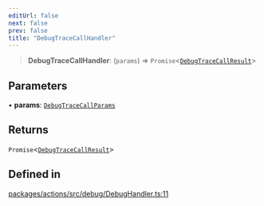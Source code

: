 ```yaml
---
editUrl: false
next: false
prev: false
title: "DebugTraceCallHandler"
---
```


> **DebugTraceCallHandler**: (`params`) => `Promise`\<[`DebugTraceCallResult`](/reference/tevm/actions/type-aliases/debugtracecallresult/)\>

## Parameters

• **params**: [`DebugTraceCallParams`](/reference/tevm/actions/type-aliases/debugtracecallparams/)

## Returns

`Promise`\<[`DebugTraceCallResult`](/reference/tevm/actions/type-aliases/debugtracecallresult/)\>

## Defined in

[packages/actions/src/debug/DebugHandler.ts:11](https://github.com/qbzzt/tevm-monorepo/blob/main/packages/actions/src/debug/DebugHandler.ts#L11)
